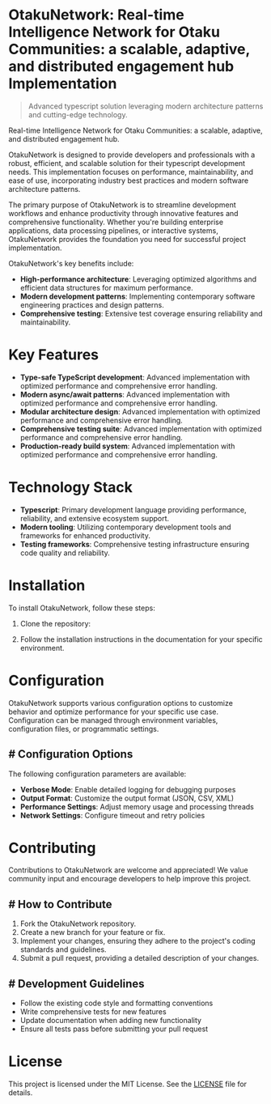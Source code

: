 <!-- fallback_OtakuNetwork_20251021105008_63261 -->

# OtakuNetwork: Real-time Intelligence Network for Otaku Communities: a scalable, adaptive, and distributed engagement hub Implementation
> Advanced typescript solution leveraging modern architecture patterns and cutting-edge technology.

Real-time Intelligence Network for Otaku Communities: a scalable, adaptive, and distributed engagement hub.

OtakuNetwork is designed to provide developers and professionals with a robust, efficient, and scalable solution for their typescript development needs. This implementation focuses on performance, maintainability, and ease of use, incorporating industry best practices and modern software architecture patterns.

The primary purpose of OtakuNetwork is to streamline development workflows and enhance productivity through innovative features and comprehensive functionality. Whether you're building enterprise applications, data processing pipelines, or interactive systems, OtakuNetwork provides the foundation you need for successful project implementation.

OtakuNetwork's key benefits include:

* **High-performance architecture**: Leveraging optimized algorithms and efficient data structures for maximum performance.
* **Modern development patterns**: Implementing contemporary software engineering practices and design patterns.
* **Comprehensive testing**: Extensive test coverage ensuring reliability and maintainability.

# Key Features

* **Type-safe TypeScript development**: Advanced implementation with optimized performance and comprehensive error handling.
* **Modern async/await patterns**: Advanced implementation with optimized performance and comprehensive error handling.
* **Modular architecture design**: Advanced implementation with optimized performance and comprehensive error handling.
* **Comprehensive testing suite**: Advanced implementation with optimized performance and comprehensive error handling.
* **Production-ready build system**: Advanced implementation with optimized performance and comprehensive error handling.

# Technology Stack

* **Typescript**: Primary development language providing performance, reliability, and extensive ecosystem support.
* **Modern tooling**: Utilizing contemporary development tools and frameworks for enhanced productivity.
* **Testing frameworks**: Comprehensive testing infrastructure ensuring code quality and reliability.

# Installation

To install OtakuNetwork, follow these steps:

1. Clone the repository:


2. Follow the installation instructions in the documentation for your specific environment.

# Configuration

OtakuNetwork supports various configuration options to customize behavior and optimize performance for your specific use case. Configuration can be managed through environment variables, configuration files, or programmatic settings.

## # Configuration Options

The following configuration parameters are available:

* **Verbose Mode**: Enable detailed logging for debugging purposes
* **Output Format**: Customize the output format (JSON, CSV, XML)
* **Performance Settings**: Adjust memory usage and processing threads
* **Network Settings**: Configure timeout and retry policies

# Contributing

Contributions to OtakuNetwork are welcome and appreciated! We value community input and encourage developers to help improve this project.

## # How to Contribute

1. Fork the OtakuNetwork repository.
2. Create a new branch for your feature or fix.
3. Implement your changes, ensuring they adhere to the project's coding standards and guidelines.
4. Submit a pull request, providing a detailed description of your changes.

## # Development Guidelines

* Follow the existing code style and formatting conventions
* Write comprehensive tests for new features
* Update documentation when adding new functionality
* Ensure all tests pass before submitting your pull request

# License

This project is licensed under the MIT License. See the [LICENSE](https://github.com/Lyche6666/OtakuNetwork/blob/main/LICENSE) file for details.
